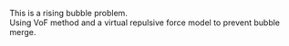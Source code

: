 This is a rising bubble problem.\
Using VoF method and a virtual repulsive force model to prevent bubble merge.
